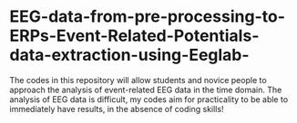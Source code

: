 # EEG-data-from-pre-processing-to-ERPs-Event-Related-Potentials-data-extraction-using-Eeglab-
The codes in this repository will allow students and novice people to approach the analysis of event-related EEG data in the time domain. The analysis of EEG data is difficult, my codes aim for practicality to be able to immediately have results, in the absence of coding skills! 
